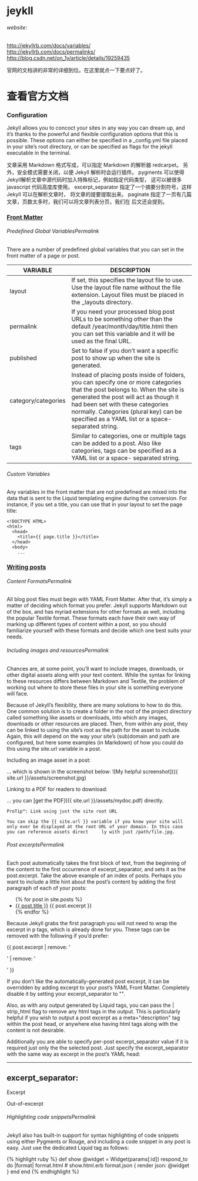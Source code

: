 # jeykll

###### website:
http://jekyllrb.com/docs/variables/  
http://jekyllrb.com/docs/permalinks/
http://blog.csdn.net/on_1y/article/details/19259435

官网的文档讲的非常的详细到位。在这里就点一下要点好了。

# 查看官方文档

### Configuration

Jekyll allows you to concoct your sites in any way you can dream up, and it’s thanks to the powerful and flexible configuration options that this is possible. These options can either be specified in a _config.yml file placed in your site’s root directory, or can be specified as flags for the jekyll executable in the terminal.

文章采用 Markdown 格式写成，可以指定 Markdown 的解析器 redcarpet。 另外，安全模式需要关闭，以便 Jekyll 解析时会运行插件。 pygments 可以使得Jekyll解析文章中源代码时加入特殊标记，例如指定代码类型， 这可以被很多 javascript 代码高度库使用。 excerpt_separator 指定了一个摘要分割符号，这样 Jekyll 可以在解析文章时， 将文章的提要提取出来。 paginate 指定了一页有几篇文章，页数太多时，我们可以将文章列表分页，我们在 后文还会提到。

### [Front Matter](http://jekyllrb.com/docs/frontmatter/)

###### Predefined Global VariablesPermalink

There are a number of predefined global variables that you can set in the front matter of a page or post.

VARIABLE|DESCRIPTION
-|-
layout|If set, this specifies the layout file to use. Use the layout file name without the file extension. Layout files must be placed in the _layouts directory.
permalink|If you need your processed blog post URLs to be something other than the default /year/month/day/title.html then you can set this variable and it will be used as the final URL.
published|Set to false if you don’t want a specific post to show up when the site is generated.
category/categories|Instead of placing posts inside of folders, you can specify one or more categories that the post belongs to. When the site is generated the post will act as though it had been set with these categories normally. Categories (plural key) can be specified as a YAML list or a space-separated string.
tags|Similar to categories, one or multiple tags can be added to a post. Also like categories, tags can be specified as a YAML list or a space- separated string.

###### Custom Variables

Any variables in the front matter that are not predefined are mixed into the data that is sent to the Liquid templating engine during the conversion. For instance, if you set a title, you can use that in your layout to set the page title:

	<!DOCTYPE HTML>
	<html>
	  <head>
	    <title>{{ page.title }}</title>
	  </head>
	  <body>
	    ...
	    
	    
### [Writing posts](http://jekyllrb.com/docs/posts/)

###### Content FormatsPermalink

All blog post files must begin with YAML Front Matter. After that, it’s simply a matter of deciding which format you prefer. Jekyll supports Markdown out of the box, and has myriad extensions for other formats as well, including the popular Textile format. These formats each have their own way of marking up different types of content within a post, so you should familiarize yourself with these formats and decide which one best suits your needs.


###### Including images and resourcesPermalink

Chances are, at some point, you’ll want to include images, downloads, or other digital assets along with your text content. While the syntax for linking to these resources differs between Markdown and Textile, the problem of working out where to store these files in your site is something everyone will face.

Because of Jekyll’s flexibility, there are many solutions to how to do this. One common solution is to create a folder in the root of the project directory called something like assets or downloads, into which any images, downloads or other resources are placed. Then, from within any post, they can be linked to using the site’s root as the path for the asset to include. Again, this will depend on the way your site’s (sub)domain and path are configured, but here some examples (in Markdown) of how you could do this using the site.url variable in a post.

Including an image asset in a post:

… which is shown in the screenshot below:
![My helpful screenshot]({{ site.url }}/assets/screenshot.jpg)

Linking to a PDF for readers to download:

… you can [get the PDF]({{ site.url }}/assets/mydoc.pdf) directly.

	ProTip™: Link using just the site root URL
	
	You can skip the {{ site.url }} variable if you know your site will only ever be displayed at the root URL of your domain. In this case you can reference assets direct		ly with just /path/file.jpg.


###### Post excerptsPermalink

Each post automatically takes the first block of text, from the beginning of the content to the first occurrence of excerpt_separator, and sets it as the post.excerpt. Take the above example of an index of posts. Perhaps you want to include a little hint about the post’s content by adding the first paragraph of each of your posts:

<ul>
  {% for post in site.posts %}
    <li>
      <a href="{{ post.url }}">{{ post.title }}</a>
      {{ post.excerpt }}
    </li>
  {% endfor %}
</ul>

Because Jekyll grabs the first paragraph you will not need to wrap the excerpt in p tags, which is already done for you. These tags can be removed with the following if you’d prefer:

{{ post.excerpt | remove: '<p>' | remove: '</p>' }}

If you don’t like the automatically-generated post excerpt, it can be overridden by adding excerpt to your post’s YAML Front Matter. Completely disable it by setting your excerpt_separator to "".

Also, as with any output generated by Liquid tags, you can pass the | strip_html flag to remove any html tags in the output. This is particularly helpful if you wish to output a post excerpt as a meta="description" tag within the post head, or anywhere else having html tags along with the content is not desirable.

Additionally you are able to specify per-post excerpt_separator value if it is required just only the the selected post. Just specify the excerpt_separator with the same way as excerpt in the post’s YAML head:

---
excerpt_separator: <!--more-->
---

Excerpt
<!--more-->
Out-of-excerpt

###### Highlighting code snippetsPermalink

Jekyll also has built-in support for syntax highlighting of code snippets using either Pygments or Rouge, and including a code snippet in any post is easy. Just use the dedicated Liquid tag as follows:

{% highlight ruby %}
def show
  @widget = Widget(params[:id])
  respond_to do |format|
    format.html # show.html.erb
    format.json { render json: @widget }
  end
end
{% endhighlight %}


